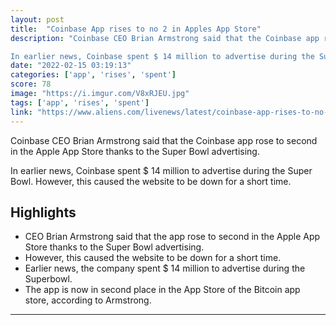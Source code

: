 ```yaml
---
layout: post
title:  "Coinbase App rises to no 2 in Apples App Store"
description: "Coinbase CEO Brian Armstrong said that the Coinbase app rose to second in the Apple App Store thanks to the Super Bowl advertising.

In earlier news, Coinbase spent $ 14 million to advertise during the Super Bowl. However, this caused the website to be down for a short time."
date: "2022-02-15 03:19:13"
categories: ['app', 'rises', 'spent']
score: 78
image: "https://i.imgur.com/V8xRJEU.jpg"
tags: ['app', 'rises', 'spent']
link: "https://www.aliens.com/livenews/latest/coinbase-app-rises-to-no-2-in-apples-app-store"
---
```


Coinbase CEO Brian Armstrong said that the Coinbase app rose to second in the Apple App Store thanks to the Super Bowl advertising.

In earlier news, Coinbase spent $ 14 million to advertise during the Super Bowl. However, this caused the website to be down for a short time.

## Highlights

- CEO Brian Armstrong said that the app rose to second in the Apple App Store thanks to the Super Bowl advertising.
- However, this caused the website to be down for a short time.
- Earlier news, the company spent $ 14 million to advertise during the Superbowl.
- The app is now in second place in the App Store of the Bitcoin app store, according to Armstrong.

---
